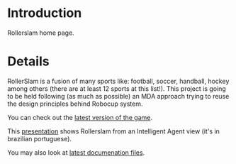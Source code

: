 # Introduction #

Rollerslam home page.


# Details #

RollerSlam is a fusion of many sports like: football, soccer, handball, hockey among others (there are at least 12 sports at this list!). This project is going to be held following (as much as possible) an MDA approach trying to reuse the design principles behind Robocup system.

You can check out the [latest version of the game](http://rollerslam.googlecode.com/files/Rollerslam1.1_20071029.zip).

This [presentation](http://rollerslam.googlecode.com/svn/trunk/docs/PresentationAgentes.ppt) shows Rollerslam from an Intelligent Agent view (it's in brazilian portuguese).

You may also look at [latest documenation files](http://rollerslam.googlecode.com/svn/trunk/docs/).
